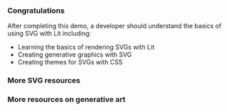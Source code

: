 ### Congratulations

After completing this demo, a developer should understand the basics
of using SVG with Lit including:

- Learning the basics of rendering SVGs with Lit
- Creating generative graphics with SVG
- Creating themes for SVGs with CSS


### More SVG resources


### More resources on generative art 